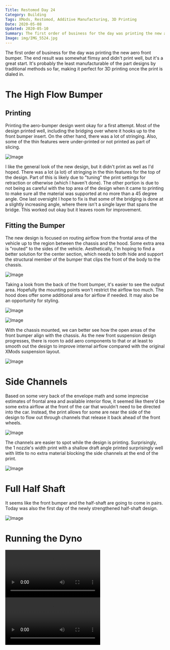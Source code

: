 ```yaml
---
Title: Restomod Day 24
Category: Building
Tags: XMods, Restomod, Additive Manufacturing, 3D Printing
Date: 2020-05-08
Updated: 2020-05-10
Summary: The first order of business for the day was printing the new aero front bumper. The end result was somewhat flimsy and didn't print well, but it's a great start. It's probably the least manufacturable of the part designs by traditional methods so far, making it perfect for 3D printing once the print is dialed in.
Image: img/IMG_5524.jpg
---
```


The first order of business for the day was printing the new aero front bumper.
The end result was somewhat flimsy and didn't print well, but it's a great
start. It's probably the least manufacturable of the part designs by traditional
methods so far, making it perfect for 3D printing once the print is dialed in.

# The High Flow Bumper

## Printing

Printing the aero-bumper design went okay for a first attempt. Most of the
design printed well, including the bridging over where it hooks up to the front
bumper insert. On the other hand, there was a lot of stringing. Also, some of
the thin features were under-printed or not printed as part of slicing.

![Image]({attach}/img/IMG_5520.jpg)

I like the general look of the new design, but it didn't print as well as I'd
hoped. There was a lot (a lot) of stringing in the thin features for the top of
the design. Part of this is likely due to "tuning" the print settings for
retraction or otherwise (which I haven't done). The other portion is due to not
being as careful with the top area of the design when it came to printing to
make sure all the material was supported at no more than a 45 degree angle. One
last oversight I hope to fix is that some of the bridging is done at a slightly
increasing angle, where there isn't a single layer that spans the bridge.
This worked out okay but it leaves room for improvement.

## Fitting the Bumper

The new design is focused on routing airflow from the frontal area of the
vehicle up to the region between the chassis and the hood. Some extra area is
"routed" to the sides of the vehicle. Aesthetically, I'm hoping to find a better
solution for the center section, which needs to both hide and support the
structural member of the bumper that clips the front of the body to the chassis.

![Image]({attach}/img/IMG_5524.jpg)

Taking a look from the back of the front bumper, it's easier to see the output
area. Hopefully the mounting points won't restrict the airflow too much. The
hood does offer some additional area for airflow if needed. It may also be an
opportunity for styling.

![Image]({attach}/img/IMG_5527.jpg)

![Image]({attach}/img/IMG_5529.jpg)

With the chassis mounted, we can better see how the open areas of the front
bumper align with the chassis. As the new front suspension design progresses,
there is room to add aero components to that or at least to smooth out the
design to improve internal airflow compared with the original XMods suspension
layout.

![Image]({attach}/img/IMG_5528.jpg)

# Side Channels

Based on some very back of the envelope math and some imprecise estimates of
frontal area and available interior flow, it seemed like there'd be some extra
airflow at the front of the car that wouldn't need to be directed into the car.
Instead, the print allows for some are near the side of the design to flow out
through channels that release it back ahead of the front wheels.

![Image]({attach}/img/IMG_5531.jpg)

The channels are easier to spot while the design is printing. Surprisingly, the
1 nozzle's width print with a shallow draft angle printed surprisingly well with
little to no extra material blocking the side channels at the end of the print.

![Image]({attach}/img/IMG_5516.jpg)

# Full Half Shaft

It seems like the front bumper and the half-shaft are going to come in pairs.
Today was also the first day of the newly strengthened half-shaft design.

![Image]({attach}/img/IMG_5532.jpg)

# Running the Dyno

<div class="widevideo">
  <video controls>
  <source src="{attach}/img/VID_5510.m4v" type="video/mp4">
  Your browser may not support HTML5 Video
  </video>
</div>

<div class="widevideo">
  <video controls>
  <source src="{attach}/img/VID_5513.m4v" type="video/mp4">
  Your browser may not support HTML5 Video
  </video>
</div>
